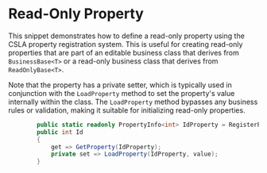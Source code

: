# Read-Only Property

This snippet demonstrates how to define a read-only property using the CSLA property registration system. This is useful for creating read-only properties that are part of an editable business class that derives from `BusinessBase<T>` or a read-only business class that derives from `ReadOnlyBase<T>`.

Note that the property has a private setter, which is typically used in conjunction with the `LoadProperty` method to set the property's value internally within the class. The `LoadProperty` method bypasses any business rules or validation, making it suitable for initializing read-only properties.

```csharp
        public static readonly PropertyInfo<int> IdProperty = RegisterProperty<int>(nameof(Id));
        public int Id
        {
            get => GetProperty(IdProperty);
            private set => LoadProperty(IdProperty, value);
        }
```
